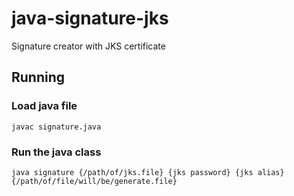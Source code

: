 # java-signature-jks
Signature creator with JKS certificate

## Running
### Load java file
```
javac signature.java
```
### Run the java class
```
java signature {/path/of/jks.file} {jks password} {jks alias} {/path/of/file/will/be/generate.file}
```
